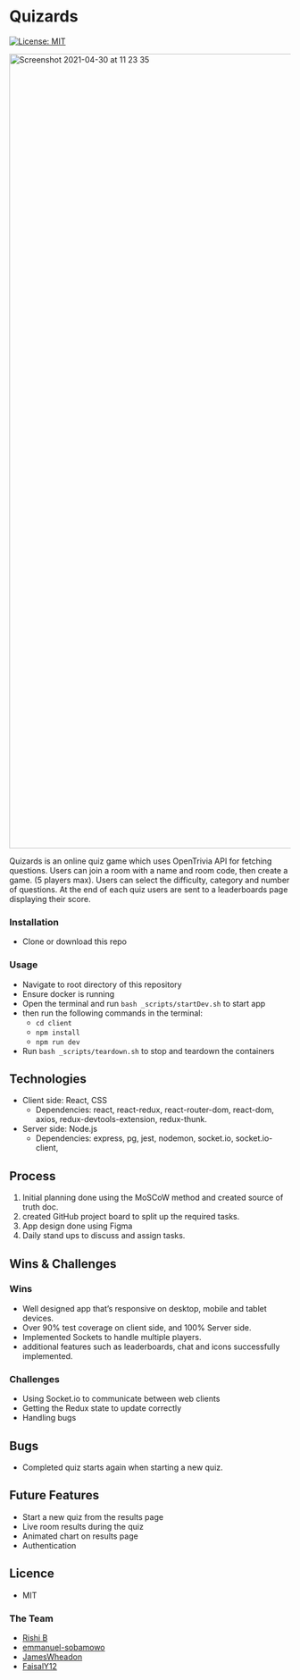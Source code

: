 # Quizards

[![License: MIT](https://img.shields.io/badge/License-MIT-yellow.svg)](https://opensource.org/licenses/MIT)

<img width="1422" alt="Screenshot 2021-04-30 at 11 23 35" src="https://user-images.githubusercontent.com/55699452/116682799-9eded100-a9a6-11eb-814d-9a71e1ec55aa.png">




Quizards is an online quiz game which uses OpenTrivia API for fetching questions. Users can join a room  with a name and room code, then create a game. (5 players max). Users can select the difficulty, category and number of questions. At the end of each quiz users are sent to a leaderboards page displaying their score.


### Installation

-   Clone or download this repo

### Usage

-   Navigate to root directory of this repository
-   Ensure docker is running
-  Open the terminal and run `bash _scripts/startDev.sh` to start  app
-   then run the following commands in the terminal: 
    - `cd client`
    - `npm install`
    - `npm run dev`
-   Run `bash _scripts/teardown.sh` to stop and teardown the containers


## Technologies

-   Client side: React, CSS 
    -   Dependencies: react, react-redux, react-router-dom, react-dom, axios, redux-devtools-extension, redux-thunk.
-   Server side: Node.js
    -   Dependencies:  express, pg, jest, nodemon, socket.io, socket.io-client,

## Process

1. Initial planning done using the MoSCoW method and created source of truth doc.
2. created GitHub project board to split up the required tasks.
3. App design done using Figma
4. Daily stand ups to discuss and assign tasks.
 

## Wins & Challenges

### Wins

-   Well designed app that’s responsive on desktop, mobile and tablet devices.
-   Over 90% test coverage on client side, and 100% Server side.
-   Implemented Sockets to handle multiple players.
-   additional features such as leaderboards, chat and icons successfully implemented.


### Challenges

-   Using Socket.io to communicate between web clients
-   Getting the Redux state to update correctly
-   Handling bugs

## Bugs

-  Completed quiz starts again when starting a new quiz.

## Future Features

-   Start a new quiz from the results page
-   Live room results during the quiz
-   Animated chart on results page
-   Authentication

## Licence

-   MIT

### The Team

- [Rishi B](https://github.com/theduckfliesagain)
- [emmanuel-sobamowo](https://github.com/emmanuel-sobamowo)
- [JamesWheadon](https://github.com/JamesWheadon)
- [FaisalY12](https://github.com/FaisalY12)
